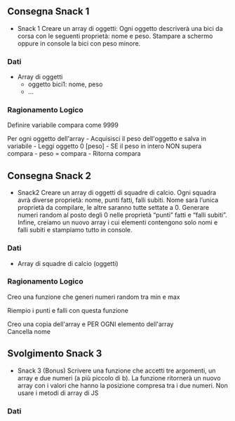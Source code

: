 ## Consegna Snack 1

- Snack 1
Creare un array di oggetti:
Ogni oggetto descriverà una bici da corsa con le seguenti proprietà: nome e peso.
Stampare a schermo oppure in console la bici con peso minore.



### Dati

- Array di oggetti
    - oggetto bici1: nome, peso
    - ...

### Ragionamento Logico

Definire variabile compara come 9999

Per ogni oggetto dell'array
    - Acquisisci il peso dell'oggetto e salva in variabile
        - Leggi oggetto 0 [peso]
    - SE il peso in intero NON supera compara
        - peso = compara
    - Ritorna compara

## Consegna Snack 2

- Snack2
Creare un array di oggetti di squadre di calcio.
 Ogni squadra avrà diverse proprietà: nome, punti fatti, falli subiti.
Nome sarà l’unica proprietà da compilare, le altre saranno tutte settate a 0.
Generare numeri random al posto degli 0 nelle proprietà “punti” fatti e “falli subiti”.
Infine, creiamo un nuovo array i cui elementi contengono solo nomi e falli subiti e stampiamo tutto in console.


### Dati

- Array di squadre di calcio (oggetti)

### Ragionamento Logico

Creo una funzione che generi numeri random tra min e max

Riempio i punti e falli con questa funzione

Creo una copia dell'array e
    PER OGNI elemento dell'array    
        Cancella nome 


## Svolgimento Snack 3

- Snack 3 (Bonus)
Scrivere una funzione che accetti tre argomenti, un array e due numeri (a più piccolo di b).
La funzione ritornerà un nuovo array con i valori che hanno la posizione compresa tra i due numeri. Non usare i metodi di array di JS

### Dati

